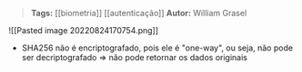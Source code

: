 >**Tags:** [[biometria]] [[autenticação]]
>**Autor:** William Grasel

![[Pasted image 20220824170754.png]]

- SHA256 não é encriptografado, pois ele é "one-way", ou seja, não pode ser decriptografado => não pode retornar os dados originais